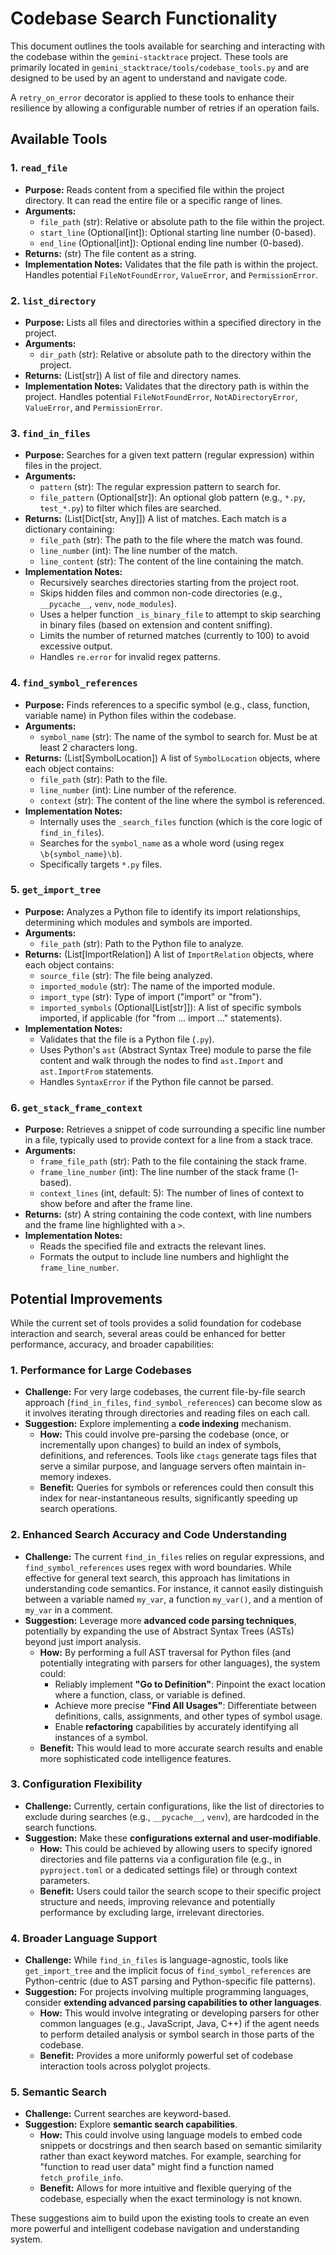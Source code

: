 # Codebase Search Functionality

This document outlines the tools available for searching and interacting with the codebase within the `gemini-stacktrace` project. These tools are primarily located in `gemini_stacktrace/tools/codebase_tools.py` and are designed to be used by an agent to understand and navigate code.

A `retry_on_error` decorator is applied to these tools to enhance their resilience by allowing a configurable number of retries if an operation fails.

## Available Tools

### 1. `read_file`

*   **Purpose:** Reads content from a specified file within the project directory. It can read the entire file or a specific range of lines.
*   **Arguments:**
    *   `file_path` (str): Relative or absolute path to the file within the project.
    *   `start_line` (Optional[int]): Optional starting line number (0-based).
    *   `end_line` (Optional[int]): Optional ending line number (0-based).
*   **Returns:** (str) The file content as a string.
*   **Implementation Notes:** Validates that the file path is within the project. Handles potential `FileNotFoundError`, `ValueError`, and `PermissionError`.

### 2. `list_directory`

*   **Purpose:** Lists all files and directories within a specified directory in the project.
*   **Arguments:**
    *   `dir_path` (str): Relative or absolute path to the directory within the project.
*   **Returns:** (List[str]) A list of file and directory names.
*   **Implementation Notes:** Validates that the directory path is within the project. Handles potential `FileNotFoundError`, `NotADirectoryError`, `ValueError`, and `PermissionError`.

### 3. `find_in_files`

*   **Purpose:** Searches for a given text pattern (regular expression) within files in the project.
*   **Arguments:**
    *   `pattern` (str): The regular expression pattern to search for.
    *   `file_pattern` (Optional[str]): An optional glob pattern (e.g., `*.py`, `test_*.py`) to filter which files are searched.
*   **Returns:** (List[Dict[str, Any]]) A list of matches. Each match is a dictionary containing:
    *   `file_path` (str): The path to the file where the match was found.
    *   `line_number` (int): The line number of the match.
    *   `line_content` (str): The content of the line containing the match.
*   **Implementation Notes:**
    *   Recursively searches directories starting from the project root.
    *   Skips hidden files and common non-code directories (e.g., `__pycache__`, `venv`, `node_modules`).
    *   Uses a helper function `_is_binary_file` to attempt to skip searching in binary files (based on extension and content sniffing).
    *   Limits the number of returned matches (currently to 100) to avoid excessive output.
    *   Handles `re.error` for invalid regex patterns.

### 4. `find_symbol_references`

*   **Purpose:** Finds references to a specific symbol (e.g., class, function, variable name) in Python files within the codebase.
*   **Arguments:**
    *   `symbol_name` (str): The name of the symbol to search for. Must be at least 2 characters long.
*   **Returns:** (List[SymbolLocation]) A list of `SymbolLocation` objects, where each object contains:
    *   `file_path` (str): Path to the file.
    *   `line_number` (int): Line number of the reference.
    *   `context` (str): The content of the line where the symbol is referenced.
*   **Implementation Notes:**
    *   Internally uses the `_search_files` function (which is the core logic of `find_in_files`).
    *   Searches for the `symbol_name` as a whole word (using regex `\b{symbol_name}\b`).
    *   Specifically targets `*.py` files.

### 5. `get_import_tree`

*   **Purpose:** Analyzes a Python file to identify its import relationships, determining which modules and symbols are imported.
*   **Arguments:**
    *   `file_path` (str): Path to the Python file to analyze.
*   **Returns:** (List[ImportRelation]) A list of `ImportRelation` objects, where each object contains:
    *   `source_file` (str): The file being analyzed.
    *   `imported_module` (str): The name of the imported module.
    *   `import_type` (str): Type of import ("import" or "from").
    *   `imported_symbols` (Optional[List[str]]): A list of specific symbols imported, if applicable (for "from ... import ..." statements).
*   **Implementation Notes:**
    *   Validates that the file is a Python file (`.py`).
    *   Uses Python's `ast` (Abstract Syntax Tree) module to parse the file content and walk through the nodes to find `ast.Import` and `ast.ImportFrom` statements.
    *   Handles `SyntaxError` if the Python file cannot be parsed.

### 6. `get_stack_frame_context`

*   **Purpose:** Retrieves a snippet of code surrounding a specific line number in a file, typically used to provide context for a line from a stack trace.
*   **Arguments:**
    *   `frame_file_path` (str): Path to the file containing the stack frame.
    *   `frame_line_number` (int): The line number of the stack frame (1-based).
    *   `context_lines` (int, default: 5): The number of lines of context to show before and after the frame line.
*   **Returns:** (str) A string containing the code context, with line numbers and the frame line highlighted with a `>`.
*   **Implementation Notes:**
    *   Reads the specified file and extracts the relevant lines.
    *   Formats the output to include line numbers and highlight the `frame_line_number`.

## Potential Improvements

While the current set of tools provides a solid foundation for codebase interaction and search, several areas could be enhanced for better performance, accuracy, and broader capabilities:

### 1. Performance for Large Codebases

*   **Challenge:** For very large codebases, the current file-by-file search approach (`find_in_files`, `find_symbol_references`) can become slow as it involves iterating through directories and reading files on each call.
*   **Suggestion:** Explore implementing a **code indexing** mechanism.
    *   **How:** This could involve pre-parsing the codebase (once, or incrementally upon changes) to build an index of symbols, definitions, and references. Tools like `ctags` generate tags files that serve a similar purpose, and language servers often maintain in-memory indexes.
    *   **Benefit:** Queries for symbols or references could then consult this index for near-instantaneous results, significantly speeding up search operations.

### 2. Enhanced Search Accuracy and Code Understanding

*   **Challenge:** The current `find_in_files` relies on regular expressions, and `find_symbol_references` uses regex with word boundaries. While effective for general text search, this approach has limitations in understanding code semantics. For instance, it cannot easily distinguish between a variable named `my_var`, a function `my_var()`, and a mention of `my_var` in a comment.
*   **Suggestion:** Leverage more **advanced code parsing techniques**, potentially by expanding the use of Abstract Syntax Trees (ASTs) beyond just import analysis.
    *   **How:** By performing a full AST traversal for Python files (and potentially integrating with parsers for other languages), the system could:
        *   Reliably implement **"Go to Definition"**: Pinpoint the exact location where a function, class, or variable is defined.
        *   Achieve more precise **"Find All Usages"**: Differentiate between definitions, calls, assignments, and other types of symbol usage.
        *   Enable **refactoring** capabilities by accurately identifying all instances of a symbol.
    *   **Benefit:** This would lead to more accurate search results and enable more sophisticated code intelligence features.

### 3. Configuration Flexibility

*   **Challenge:** Currently, certain configurations, like the list of directories to exclude during searches (e.g., `__pycache__`, `venv`), are hardcoded in the search functions.
*   **Suggestion:** Make these **configurations external and user-modifiable**.
    *   **How:** This could be achieved by allowing users to specify ignored directories and file patterns via a configuration file (e.g., in `pyproject.toml` or a dedicated settings file) or through context parameters.
    *   **Benefit:** Users could tailor the search scope to their specific project structure and needs, improving relevance and potentially performance by excluding large, irrelevant directories.

### 4. Broader Language Support

*   **Challenge:** While `find_in_files` is language-agnostic, tools like `get_import_tree` and the implicit focus of `find_symbol_references` are Python-centric (due to AST parsing and Python-specific file patterns).
*   **Suggestion:** For projects involving multiple programming languages, consider **extending advanced parsing capabilities to other languages**.
    *   **How:** This would involve integrating or developing parsers for other common languages (e.g., JavaScript, Java, C++) if the agent needs to perform detailed analysis or symbol search in those parts of the codebase.
    *   **Benefit:** Provides a more uniformly powerful set of codebase interaction tools across polyglot projects.

### 5. Semantic Search

*   **Challenge:** Current searches are keyword-based.
*   **Suggestion:** Explore **semantic search capabilities**.
    *   **How:** This could involve using language models to embed code snippets or docstrings and then search based on semantic similarity rather than exact keyword matches. For example, searching for "function to read user data" might find a function named `fetch_profile_info`.
    *   **Benefit:** Allows for more intuitive and flexible querying of the codebase, especially when the exact terminology is not known.

These suggestions aim to build upon the existing tools to create an even more powerful and intelligent codebase navigation and understanding system.
